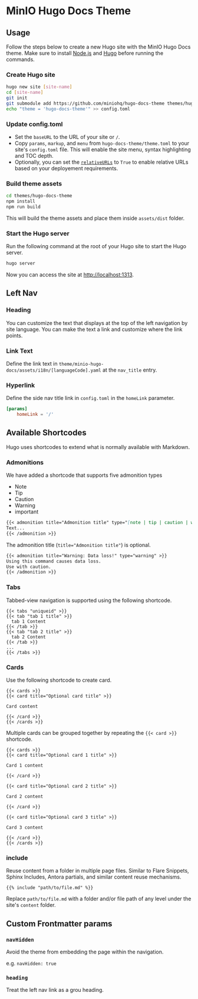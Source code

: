 # MinIO Hugo Docs Theme

## Usage

Follow the steps below to create a new Hugo site with the MinIO Hugo Docs theme. Make sure to install [Node.js](https://nodejs.org/en) and
[Hugo](https://gohugo.io/installation/) before running the commands.

### Create Hugo site

```bash
hugo new site [site-name]
cd [site-name]
git init
git submodule add https://github.com/miniohq/hugo-docs-theme themes/hugo-docs-theme
echo "theme = 'hugo-docs-theme'" >> config.toml
```

### Update config.toml

-   Set the `baseURL` to the URL of your site or `/`.
-   Copy `params`, `markup`, and `menu` from `hugo-docs-theme/theme.toml` to your site's `config.toml` file. This will enable the site menu, syntax highlighting
    and TOC depth.
-   Optionally, you can set the [`relativeURLs`](https://gohugo.io/content-management/urls/#relative-urls) to `True` to enable relative URLs based on your
    deployement requirements.

### Build theme assets

```bash
cd themes/hugo-docs-theme
npm install
npm run build
```

This will build the theme assets and place them inside `assets/dist` folder.

### Start the Hugo server

Run the following command at the root of your Hugo site to start the Hugo server.

```bash
hugo server
```

Now you can access the site at [http://localhost:1313](http://localhost:1313).

## Left Nav

### Heading

You can customize the text that displays at the top of the left navigation by site language. You can make the text a link and customize where the link points.

### Link Text

Define the link text in `theme/minio-hugo-docs/assets/i18n/[languageCode].yaml` at the `nav_title` entry.

### Hyperlink

Define the side nav title link in `config.toml` in the `homeLink` parameter.

```toml
[params]
    homeLink = '/'
```

## Available Shortcodes

Hugo uses shortcodes to extend what is normally available with Markdown.

### Admonitions

We have added a shortcode that supports five admonition types

-   Note
-   Tip
-   Caution
-   Warning
-   important

```Markdown
{{< admonition title="Admonition title" type="[note | tip | caution | warning | important]" >}}
Text...
{{< /admonition >}}
```

The admonition title (`title="Admonition title"`) is optional.

```Markdown
{{< admonition title="Warning: Data loss!" type="warning" >}}
Using this command causes data loss.
Use with caution.
{{< /admonition >}}
```

### Tabs

Tabbed-view navigation is supported using the following shortcode.

```
{{< tabs "uniqueid" >}}
{{< tab "tab 1 title" >}}
  tab 1 Content
{{< /tab >}}
{{< tab "tab 2 title" >}}
  tab 2 Content
{{< /tab >}}
...
{{< /tabs >}}
```

### Cards

Use the following shortcode to create card.

```
{{< cards >}}
{{< card title="Optional card title" >}}

Card content

{{< /card >}}
{{< /cards >}}

```

Multiple cards can be grouped together by repeating the `{{< card >}}` shortcode.

```
{{< cards >}}
{{< card title="Optional card 1 title" >}}

Card 1 content

{{< /card >}}

{{< card title="Optional card 2 title" >}}

Card 2 content

{{< /card >}}

{{< card title="Optional card 3 title" >}}

Card 3 content

{{< /card >}}
{{< /cards >}}

```

### include

Reuse content from a folder in multiple page files. Similar to Flare Snippets, Sphinx Includes, Antora partials, and similar content reuse mechanisms.

```
{{% include "path/to/file.md" %}}
```

Replace `path/to/file.md` with a folder and/or file path of any level under the site's `content` folder.


## Custom Frontmatter params

### `navHidden`

Avoid the theme from embedding the page within the navigation.

e.g. `navHidden: true`

### `heading`

Treat the left nav link as a grou heading.
